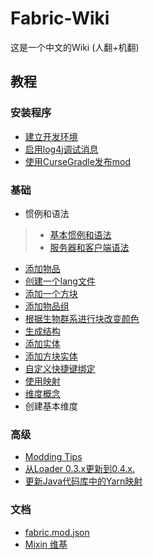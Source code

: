 # Fabric-Wiki
这是一个中文的Wiki  (人翻+机翻)

## 教程 

### 安装程序
* [建立开发环境](tutorial/setup.md)
* [启用log4j调试消息](https://wiki.vg/Debugging)
* [使用CurseGradle发布mod](tutorial/cursegradle.md)

### 基础
* 惯例和语法
>* [基本惯例和语法](tutorial/terms.md)
>* [服务器和客户端语法](tutorial/side.md)
* [添加物品](tutorial/items.md)
* [创建一个lang文件](tutorial/lang.md)
* [添加一个方块](tutorial/blocks.md)
* [添加物品组](tutorial/itemgroup.md)
* [根据生物群系进行块改变颜色](tutorial//biomecoloring.md)
* [生成结构](tutorial/structures.md)
* [添加实体](tutorial/entity.md)
* [添加方块实体](tutorial/blockentity.md)
* [自定义快捷键绑定](tutorial/keybinds.md)
* [使用映射](tutorial/mappings.md)
* [维度概念](tutorial/dimensionconcepts.md)
* 创建基本维度

### 高级

* [Modding Tips](tutorial/modding_tips.md)
* [从Loader 0.3.x更新到0.4.x.](tutorial/loader04x.md)
* [更新Java代码库中的Yarn映射](tutorial/migratemappings.md)

### 文档

* [fabric.mod.json](documentation\fabric_mod_json.md)
* [Mixin 维基](http://github.com/SpongePowered/Mixin/wiki)

